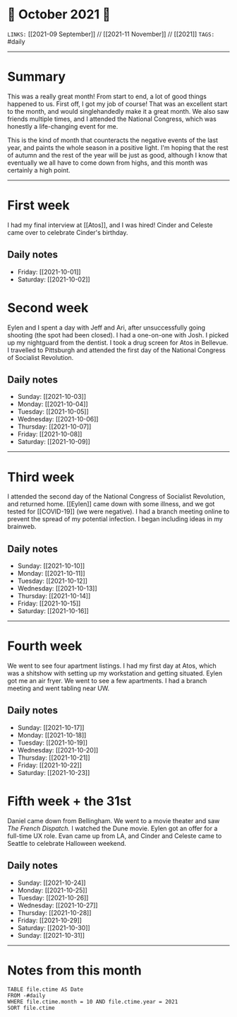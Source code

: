 # 📅 October 2021 🎃
`LINKS:` [[2021-09 September]] // [[2021-11 November]] // [[2021]]
`TAGS:` #daily 

---
# Summary
This was a really great month! From start to end, a lot of good things happened to us. First off, I got my job of course! That was an excellent start to the month, and would singlehandedly make it a great month. We also saw friends multiple times, and I attended the National Congress, which was honestly a life-changing event for me. 

This is the kind of month that counteracts the negative events of the last year, and paints the whole season in a positive light. I'm hoping that the rest of autumn and the rest of the year will be just as good, although I know that eventually we all have to come down from highs, and this month was certainly a high point. 

---
# First week
I had my final interview at [[Atos]], and I was hired! Cinder and Celeste came over to celebrate Cinder's birthday. 

## Daily notes
- Friday: [[2021-10-01]]
- Saturday: [[2021-10-02]]

# Second week
Eylen and I spent a day with Jeff and Ari, after unsuccessfully going shooting (the spot had been closed). I had a one-on-one with Josh. I picked up my nightguard from the dentist. I took a drug screen for Atos in Bellevue. I travelled to Pittsburgh and attended the first day of the National Congress of Socialist Revolution. 

## Daily notes
- Sunday: [[2021-10-03]]
- Monday: [[2021-10-04]]
- Tuesday: [[2021-10-05]]
- Wednesday: [[2021-10-06]]
- Thursday: [[2021-10-07]]
- Friday: [[2021-10-08]]
- Saturday: [[2021-10-09]]

---
# Third week
I attended the second day of the National Congress of Socialist Revolution, and returned home. [[Eylen]] came down with some illness, and we got tested for [[COVID-19]] (we were negative). I had a branch meeting online to prevent the spread of my potential infection. I began including ideas in my brainweb. 

## Daily notes
- Sunday: [[2021-10-10]]
- Monday: [[2021-10-11]]
- Tuesday: [[2021-10-12]]
- Wednesday: [[2021-10-13]]
- Thursday: [[2021-10-14]]
- Friday: [[2021-10-15]]
- Saturday: [[2021-10-16]]

---
# Fourth week
We went to see four apartment listings. I had my first day at Atos, which was a shitshow with setting up my workstation and getting situated. Eylen got me an air fryer. We went to see a few apartments. I had a branch meeting and went tabling near UW. 

## Daily notes
- Sunday: [[2021-10-17]]
- Monday: [[2021-10-18]]
- Tuesday: [[2021-10-19]]
- Wednesday: [[2021-10-20]]
- Thursday: [[2021-10-21]]
- Friday: [[2021-10-22]]
- Saturday: [[2021-10-23]]

# Fifth week + the 31st
Daniel came down from Bellingham. We went to a movie theater and saw *The French Dispatch.* I watched the Dune movie. Eylen got an offer for a full-time UX role. Evan came up from LA, and Cinder and Celeste came to Seattle to celebrate Halloween weekend. 

## Daily notes
- Sunday: [[2021-10-24]]
- Monday: [[2021-10-25]]
- Tuesday: [[2021-10-26]]
- Wednesday: [[2021-10-27]]
- Thursday: [[2021-10-28]]
- Friday: [[2021-10-29]]
- Saturday: [[2021-10-30]]
- Sunday: [[2021-10-31]]

---
# Notes from this month
```dataview
TABLE file.ctime AS Date
FROM -#daily
WHERE file.ctime.month = 10 AND file.ctime.year = 2021
SORT file.ctime
```